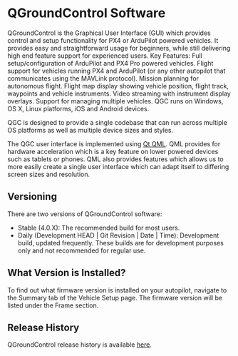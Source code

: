 # QGroundControl Software


QGroundControl is the Graphical User Interface (GUI) which provides control and setup functionality for PX4 or ArduPilot powered vehicles. It provides easy and straightforward usage for beginners, while still delivering high end feature support for experienced users.
Key Features:
Full setup/configuration of ArduPilot and PX4 Pro powered vehicles.
Flight support for vehicles running PX4 and ArduPilot (or any other autopilot that communicates using the MAVLink protocol).
Mission planning for autonomous flight.
Flight map display showing vehicle position, flight track, waypoints and vehicle instruments.
Video streaming with instrument display overlays.
Support for managing multiple vehicles.
QGC runs on Windows, OS X, Linux platforms, iOS and Android devices.

QGC is designed to provide a single codebase that can run across multiple OS platforms as well as multiple device sizes and styles.

The QGC user interface is implemented using [Qt QML](http://doc.qt.io/qt-5/qtqml-index.html). QML provides for hardware acceleration which is a key feature on lower powered devices such as tablets or phones. QML also provides features which allows us to more easily create a single user interface which can adapt itself to differing screen sizes and resolution.


## Versioning

There are two versions of QGroundControl software:

* Stable (4.0.X): The recommended build for most users.
* Daily (Development HEAD | Git Revision | Date | Time): Development build, updated frequently. These builds are for development purposes only and not recommended for regular use.

## What Version is Installed?

To find out what firmware version is installed on your autopilot, navigate to the Summary tab of the Vehicle Setup page. The firmware version will be listed under the Frame section.

## Release History

QGroundControl release history is available [here](https://docs.qgroundcontrol.com/en/releases/release_notes.html).
